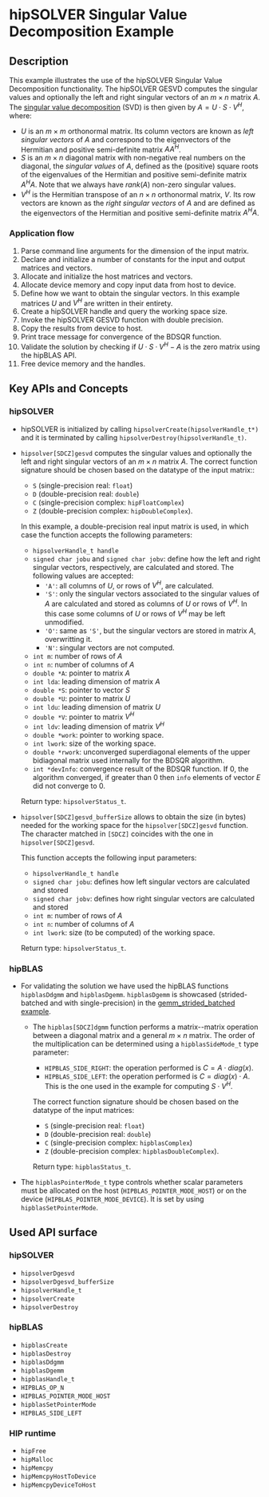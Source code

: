 # hipSOLVER Singular Value Decomposition Example

## Description
This example illustrates the use of the hipSOLVER Singular Value Decomposition functionality. The hipSOLVER GESVD computes the singular values and optionally the left and right singular vectors of an $m \times n$ matrix $A$. The [singular value decomposition](https://en.wikipedia.org/wiki/Singular_value_decomposition) (SVD) is then given by $A = U \cdot S \cdot V^H$, where:
- $U$ is an $m \times m$ orthonormal matrix. Its column vectors are known as _left singular vectors_ of $A$ and correspond to the eigenvectors of the Hermitian and positive semi-definite matrix $AA^H$.
- $S$ is an $m \times n$ diagonal matrix with non-negative real numbers on the diagonal, the _singular values_ of $A$, defined as the (positive) square roots of the eigenvalues of the Hermitian and positive semi-definite matrix $A^HA$. Note that we always have $rank(A)$ non-zero singular values.
- $V^H$ is the Hermitian transpose of an $n \times n$ orthonormal matrix, $V$. Its row vectors are known as the _right singular vectors_ of $A$ and are defined as the eigenvectors of the Hermitian and positive semi-definite matrix $A^HA$.

### Application flow
1. Parse command line arguments for the dimension of the input matrix.
2. Declare and initialize a number of constants for the input and output matrices and vectors.
3. Allocate and initialize the host matrices and vectors.
4. Allocate device memory and copy input data from host to device.
5. Define how we want to obtain the singular vectors. In this example matrices $U$ and $V^H$ are written in their entirety.
6. Create a hipSOLVER handle and query the working space size.
7. Invoke the hipSOLVER GESVD function with double precision.
8. Copy the results from device to host.
9. Print trace message for convergence of the BDSQR function.
10. Validate the solution by checking if $U \cdot S \cdot V^H - A$ is the zero matrix using the hipBLAS API.
11. Free device memory and the handles.

## Key APIs and Concepts
### hipSOLVER
- hipSOLVER is initialized by calling `hipsolverCreate(hipsolverHandle_t*)` and it is terminated by calling `hipsolverDestroy(hipsolverHandle_t)`.
- `hipsolver[SDCZ]gesvd` computes the singular values and optionally the left and right singular vectors of an $m \times n$ matrix $A$. The correct function signature should be chosen based on the datatype of the input matrix::
    - `S` (single-precision real: `float`)
    - `D` (double-precision real: `double`)
    - `C` (single-precision complex: `hipFloatComplex`)
    - `Z` (double-precision complex: `hipDoubleComplex`).

    In this example, a double-precision real input matrix is used, in which case the function accepts the following parameters:
    - `hipsolverHandle_t handle`
    - `signed char jobu` and `signed char jobv`: define how the left and right singular vectors, respectively, are calculated and stored. The following values are accepted:
        - `'A'`: all columns of $U$, or rows of $V^H$, are calculated.
        - `'S'`: only the singular vectors associated to the singular values of $A$ are calculated and stored as columns of $U$ or rows of $V^H$. In this case some columns of $U$ or rows of $V^H$ may be left unmodified.
        - `'O'`: same as `'S'`, but the singular vectors are stored in matrix $A$, overwritting it.
        - `'N'`: singular vectors are not computed.
    - `int m`: number of rows of $A$
    - `int n`: number of columns of $A$
    - `double *A`: pointer to matrix $A$
    - `int lda`: leading dimension of matrix $A$
    - `double *S`: pointer to vector $S$
    - `double *U`: pointer to matrix $U$
    - `int ldu`: leading dimension of matrix $U$
    - `double *V`: pointer to matrix $V^H$
    - `int ldv`: leading dimension of matrix $V^H$
    - `double *work`: pointer to working space.
    - `int lwork`: size of the working space.
    - `double *rwork`: unconverged superdiagonal elements of the upper bidiagonal matrix used internally for the BDSQR algorithm.
    - `int *devInfo`: convergence result of the BDSQR function. If 0, the algorithm converged, if greater than 0 then `info` elements of vector $E$ did not converge to 0.

    Return type: `hipsolverStatus_t`.
- `hipsolver[SDCZ]gesvd_bufferSize` allows to obtain the size (in bytes) needed for the working space for the `hipsolver[SDCZ]gesvd` function. The character matched in `[SDCZ]` coincides with the one in `hipsolver[SDCZ]gesvd`.

    This function accepts the following input parameters:
    - `hipsolverHandle_t handle`
    - `signed char jobu`: defines how left singular vectors are calculated and stored
    - `signed char jobv`: defines how right singular vectors are calculated and stored
    - `int m`: number of rows of $A$
    - `int n`: number of columns of $A$
    - `int lwork`: size (to be computed) of the working space.

    Return type: `hipsolverStatus_t`.

### hipBLAS
- For validating the solution we have used the hipBLAS functions `hipblasDdgmm` and `hipblasDgemm`. `hipblasDgemm` is showcased (strided-batched and with single-precision) in the [gemm_strided_batched example](/Libraries/hipBLAS/gemm_strided_batched/).
    - The `hipblas[SDCZ]dgmm` function performs a matrix--matrix operation between a diagonal matrix and a general $m \times n$ matrix. The order of the multiplication can be determined using a `hipblasSideMode_t` type parameter:
        - `HIPBLAS_SIDE_RIGHT`: the operation performed is $C = A \cdot diag(x)$.
        - `HIPBLAS_SIDE_LEFT`: the operation performed is $C = diag(x) \cdot A$. This is the one used in the example for computing $S \cdot V^H$.

        The correct function signature should be chosen based on the datatype of the input matrices:
        - `S` (single-precision real: `float`)
        - `D` (double-precision real: `double`)
        - `C` (single-precision complex: `hipblasComplex`)
        - `Z` (double-precision complex: `hipblasDoubleComplex`).

        Return type: `hipblasStatus_t`.
- The `hipblasPointerMode_t` type controls whether scalar parameters must be allocated on the host (`HIPBLAS_POINTER_MODE_HOST`) or on the device (`HIPBLAS_POINTER_MODE_DEVICE`). It is set by using `hipblasSetPointerMode`.

## Used API surface
### hipSOLVER
- `hipsolverDgesvd`
- `hipsolverDgesvd_bufferSize`
- `hipsolverHandle_t`
- `hipsolverCreate`
- `hipsolverDestroy`

### hipBLAS
- `hipblasCreate`
- `hipblasDestroy`
- `hipblasDdgmm`
- `hipblasDgemm`
- `hipblasHandle_t`
- `HIPBLAS_OP_N`
- `HIPBLAS_POINTER_MODE_HOST`
- `hipblasSetPointerMode`
- `HIPBLAS_SIDE_LEFT`

### HIP runtime
- `hipFree`
- `hipMalloc`
- `hipMemcpy`
- `hipMemcpyHostToDevice`
- `hipMemcpyDeviceToHost`
